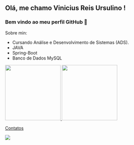 ## Olá, me chamo Vinicius Reis Ursulino ! 
### Bem vindo ao meu perfil GitHub 👋

Sobre min:

- Cursando Análise e Desenvolvimento de Sistemas (ADS).
- JAVA
- Spring-Boot
- Banco de Dados MySQL




<div>
<a href="https://github.com/Vinny-Reis">
<img height="180em" src="https://github-readme-stats.vercel.app/api/top-langs/?username=Vinny-Reis&layout=compact&langs_count=7&theme=dracula"/>
<img height="180em" src="https://github-readme-stats.vercel.app/api?username=Vinny-Reis&show_icons=true&theme=dracula&include_all_commits=true&count_private=true"/>
</div>

Contatos
  
  <div>
    
  <a href="https://www.linkedin.com/in/vinicius-reis-ursulino-1b59b523b/" target="_blank"><img src="https://img.shields.io/badge/-LinkedIn-%230077B5?style=for-the-badge&logo=linkedin&logoColor=white" target="_blank"></a>   

  </div>

